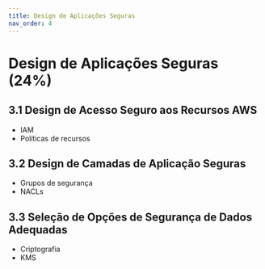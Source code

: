 ```yaml
---
title: Design de Aplicações Seguras
nav_order: 4
---
```


# Design de Aplicações Seguras (24%)

## 3.1 Design de Acesso Seguro aos Recursos AWS
- IAM
- Políticas de recursos

## 3.2 Design de Camadas de Aplicação Seguras
- Grupos de segurança
- NACLs

## 3.3 Seleção de Opções de Segurança de Dados Adequadas
- Criptografia
- KMS

